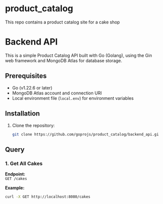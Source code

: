 # product_catalog
This repo contains a product catalog site for a cake shop
# Backend API

This is a simple Product Catalog API built with Go (Golang), using the Gin web framework and MongoDB Atlas for database storage.

## Prerequisites

- Go (v1.22.6 or later)
- MongoDB Atlas account and connection URI
- Local environment file (`local.env`) for environment variables

## Installation

1. Clone the repository:

   ```bash
   git clone https://github.com/goprojs/product_catalog/backend_api.git

## Query

### 1. Get All Cakes

**Endpoint:**  
`GET /cakes`

**Example:**

   ```bash
   curl -X GET http://localhost:8080/cakes




